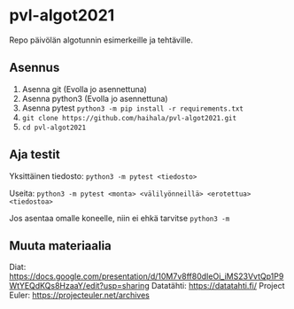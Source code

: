 # pvl-algot2021
Repo päivölän algotunnin esimerkeille ja tehtäville.

## Asennus

1. Asenna git (Evolla jo asennettuna)
2. Asenna python3 (Evolla jo asennettuna)
3. Asenna pytest `python3 -m pip install -r requirements.txt`
4. `git clone https://github.com/haihala/pvl-algot2021.git`
5. `cd pvl-algot2021`

## Aja testit

Yksittäinen tiedosto: `python3 -m pytest <tiedosto>`

Useita: `python3 -m pytest <monta> <välilyönneillä> <erotettua> <tiedostoa>`

Jos asentaa omalle koneelle, niin ei ehkä tarvitse `python3 -m`

## Muuta materiaalia

Diat: https://docs.google.com/presentation/d/10M7v8ff80dIeOi_iMS23VvtQp1P9WtYEQdKQs8HzaaY/edit?usp=sharing
Datatähti: https://datatahti.fi/
Project Euler: https://projecteuler.net/archives